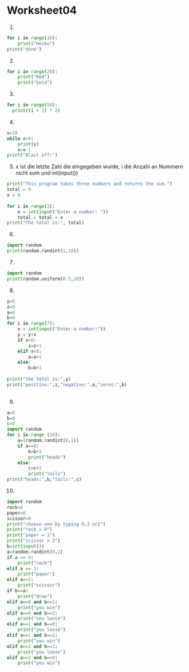 # Worksheet04
1. 
```python
for i in range(10): 
    print("Heiko")
print("done")
```
2.
```python
for i in range(20): 
    print("Red")  
    print("Gold") 
```
3. 
```python
for i in range(50): 
  print((i + 1) * 2) 
```
4.
```python
x=10 
while x>0: 
    print(x) 
    x=x-1 
print("Blast off!")
```
5. x ist die letzte Zahl die eingegeben wurde, i die Anzahl an Nummern nicht sum und int(input())
```python
print("This program takes three numbers and returns the sum.")
total = 0
x = 0
 
for i in range(3):
    x = int(input("Enter a number: "))
    total = total + x
print("The total is:", total)
```
6. 
```python
import random 
print(random.randint(1,10))
```
7.
```python
import random 
print(random.uniform(0.5,10))
```
8. 
```python
y=0
z=0
a=0
b=0
for i in range(7):
    x = int(input("Enter a number:"))
    y = y+x
    if x>0:
        z=z+1
    elif x<0:
        a=a+1
    else:
        b=b+1
            
print("the total is:",y)
print("positive:",z,"negative:",a,"zeros:",b)
              
```
9. 
```python
a=0
b=0
c=0
import random
for i in range (50):
    a=(random.randint(0,1))
    if a==0:
        b=b+1
        print("heads")
    else:
        c=c+1
        print("tails")
print("heads:",b,"tails:",c)
```
10. 
```python
import random
rock=0
paper=0
scissor=0
print("choose one by typing 0,1 or2")
print("rock = 0")
print("paper = 1")
print("scissor = 2")
b=int(input())
a=random.randint(0,2)
if a == 0:
    print("rock")
elif a == 1:
    print("paper")
elif a==2:
    print("scissor")
if b==a:
    print("draw")
elif a==0 and b==1:
    print("you win")
elif a==0 and b==2:
    print("you loose")
elif a==1 and b==0:
    print("you loose")
elif a==1 and b==2:
    print("you win")
elif a==2 and b==1:
    print("you loose")
elif a==2 and b==0:
    print("you win")
 
